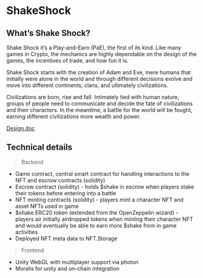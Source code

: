 # ShakeShock

## What’s Shake Shock?

Shake Shock it’s a Play-and-Earn (PaE), the first of its kind. Like many games in Crypto, the mechanics are highly dependable on the design of the games, the incentives of trade, and how fun it is.

Shake Shock starts with the creation of Adam and Eve, mere humans that initially were alone in the world and through different decisions evolve and move into different continents, clans, and ultimately civilizations.

Civilizations are born, rise and fall. Intimately tied with human nature, groups of people need to communicate and decide the fate of civilizations and their characters. In the meantime, a battle for the world will be fought, earning different civilizations more wealth and power.

[Design doc](https://mirror.xyz/0x37eC246fCD668400Df5dAA5362601dB613BAcC84/iVmb8tLYQHaKfU_HZhjAPdv4rbYv2I6H6neinSTkg4s)


## Technical details

> Backend
- Game contract, central smart contract for handling interactions to the NFT and escrow contracts (solidity)
- Escrow contract (solidity) - holds $shake in escrow when players stake their tokens before entering into a battle
- NFT minting contracts (solidity) - players mint a character NFT and asset NFTs used in game
- $shake ERC20 token (extended from the OpenZeppelin wizard) - players air initially airdropped tokens when minting their character NFT and would eventually be able to earn more $shake from in game activities
- Deployed NFT meta data to NFT.Storage

> Frontend

- Unity WebGL with multiplayer support via photon
- Moralis for unity and on-chain integration
